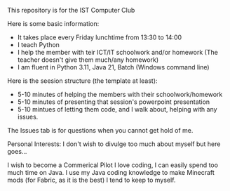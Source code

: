 This repository is for the IST Computer Club

Here is some basic information:
- It takes place every Friday lunchtime from 13:30 to 14:00
- I teach Python
- I help the member with teir ICT/IT schoolwork and/or homework (The teacher doesn't give them much/any homework)
- I am fluent in Python 3.11, Java 21, Batch (Windows command line)

Here is the seesion structure (the template at least):

- 5-10 minutes of helping the members with their schoolwork/homework
- 5-10 minutes of presenting that session's powerpoint presentation
- 5-10 mintues of letting them code, and I walk about, helping with any issues.

The Issues tab is for questions when you cannot get hold of me.


Personal Interests:
I don't wish to divulge too much about myself but here goes...

  I wish to become a Commerical Pilot
  I love coding, I can easily spend too much time on Java.
  I use my Java coding knowledge to make Minecraft mods (for Fabric, as it is the best)
  I tend to keep to myself.

